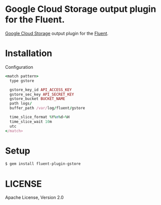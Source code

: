

Google Cloud Storage output plugin for the Fluent.
====================================================

[Google Cloud Storage](http://cloud.google.com/products/cloud-storage.html) output plugin for the [Fluent](http://fluentd.org/).


Installation
==============

Configuration

```ruby
<match pattern>
  type gstore

  gstore_key_id API_ACCESS_KEY
  gstore_sec_key API_SECRET_KEY
  gstore_bucket BUCKET_NAME
  path logs/
  buffer_path /var/log/fluent/gstore

  time_slice_format %Y%m%d-%H
  time_slice_wait 10m
  utc
</match>
```


Setup
=====

```bash
$ gem install fluent-plugin-gstore
```


LICENSE
========

Apache License, Version 2.0
